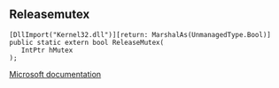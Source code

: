 ## Releasemutex

```
[DllImport("Kernel32.dll")][return: MarshalAs(UnmanagedType.Bool)]
public static extern bool ReleaseMutex(
   IntPtr hMutex
);
```

[Microsoft documentation](https://docs.microsoft.com/en-us/windows/win32/api/synchapi/nf-synchapi-releasemutex)
